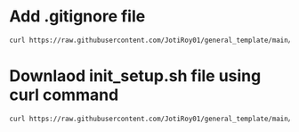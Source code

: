 # Add .gitignore file
```bash
curl https://raw.githubusercontent.com/JotiRoy01/general_template/main/.gitignore > .gitignore
```
# Downlaod init_setup.sh file using curl command
```bash
curl https://raw.githubusercontent.com/JotiRoy01/general_template/main/init_setup.sh > init_setup.sh
```
